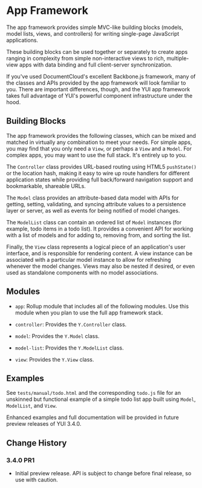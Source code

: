 App Framework
=============

The app framework provides simple MVC-like building blocks (models, model lists,
views, and controllers) for writing single-page JavaScript applications.

These building blocks can be used together or separately to create apps ranging
in complexity from simple non-interactive views to rich, multiple-view apps with
data binding and full client-server synchronization.

If you've used DocumentCloud's excellent Backbone.js framework, many of the
classes and APIs provided by the app framework will look familiar to you. There
are important differences, though, and the YUI app framework takes full
advantage of YUI's powerful component infrastructure under the hood.


Building Blocks
---------------

The app framework provides the following classes, which can be mixed and matched
in virtually any combination to meet your needs. For simple apps, you may find
that you only need a `View`, or perhaps a `View` and a `Model`. For complex
apps, you may want to use the full stack. It's entirely up to you.

The `Controller` class provides URL-based routing using HTML5 `pushState()` or
the location hash, making it easy to wire up route handlers for different
application states while providing full back/forward navigation support and
bookmarkable, shareable URLs.

The `Model` class provides an attribute-based data model with APIs for getting,
setting, validating, and syncing attribute values to a persistence layer or
server, as well as events for being notified of model changes.

The `ModelList` class can contain an ordered list of `Model` instances (for
example, todo items in a todo list). It provides a convenient API for working
with a list of models and for adding to, removing from, and sorting the list.

Finally, the `View` class represents a logical piece of an application's user
interface, and is responsible for rendering content. A view instance can be
associated with a particular model instance to allow for refreshing whenever
the model changes. Views may also be nested if desired, or even used as
standalone components with no model associations.


Modules
-------

* `app`: Rollup module that includes all of the following modules. Use this
  module when you plan to use the full app framework stack.

* `controller`: Provides the `Y.Controller` class.

* `model`: Provides the `Y.Model` class.

* `model-list`: Provides the `Y.ModelList` class.

* `view`: Provides the `Y.View` class.


Examples
--------

See `tests/manual/todo.html` and the corresponding `todo.js` file for an
unskinned but functional example of a simple todo list app built using `Model`,
`ModelList`, and `View`.

Enhanced examples and full documentation will be provided in future preview
releases of YUI 3.4.0.


Change History
--------------

### 3.4.0 PR1

* Initial preview release. API is subject to change before final release, so use
  with caution.
